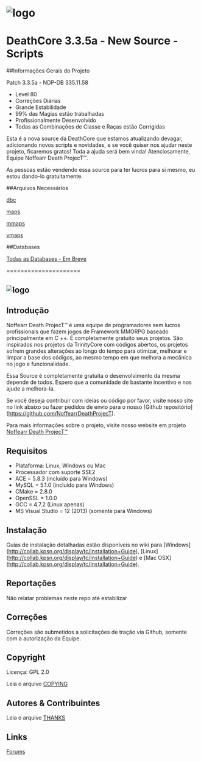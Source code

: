 # ![logo](http://i.imgur.com/3XzR93r.png)

# DeathCore 3.3.5a - New Source - Scripts

##Informações Gerais do Projeto

Patch 3.3.5a - NDP-DB 335.11.58

- Level 80
- Correções Diárias
- Grande Estabilidade
- 99% das Magias estão trabalhadas
- Profissionalmente Desenvolvido
- Todas as Combinações de Classe e Raças estão Corrigidas

Esta é a nova source da DeathCore que estamos atualizando devagar, adicionando novos scripts e novidades, e se você quiser nos ajudar neste projeto, ficaremos gratos! Toda a ajuda será bem vinda! Atenciosamente, Equipe Noffearr Death ProjecT™.

As pessoas estão vendendo essa source para ter lucros para si mesmo, eu estou dando-lo gratuitamente.


##Arquivos Necessários

[dbc](https://mega.co.nz/#!jxsXXKRD!FnPIPcIcTLVz_NaGhqCIwff84vSEE-uRglsqOLkGNHE)

[maps](https://mega.co.nz/#!HktXRayL!0GAKnG4SLRWVoQ34qVZwbVz5-SVqR0L0MErKH86QQuw)

[mmaps](https://mega.co.nz/#!7hMXTJxL!eDSoLgRed_FDljTADNf03QWpHIhZY3MK3h_JRFdOsVE)

[vmaps](https://mega.co.nz/#!G8kEkaYC!mH3GWasxMYnqFjeeDQZmitaetrJXIX80HJ5Cqv3gkIo)


##Databases

[Todas as Databases - Em Breve](#)

=====================

## ![logo](http://i.imgur.com/Ues1gtC.png)


## Introdução

Noffearr Death ProjecT™ é uma equipe de programadores sem lucros profissionais que fazem jogos de Framework MMORPG baseado principalmente em C ++. É completamente gratuito seus projetos. São inspirados nos projetos da TrinityCore com códigos abertos, os projetos sofrem grandes alterações ao longo do tempo para otimizar, melhorar e limpar a base dos códigos, ao mesmo tempo em que melhora a mecânica no jogo e funcionalidade. 

Essa Source é completamente gratuita o desenvolvimento da mesma depende de todos. Espero que a comunidade de bastante incentivo e nos ajude a melhora-la.

Se você deseja contribuir com ideias ou código por favor, visite nosso site no link abaixo ou fazer pedidos de envio para o nosso [Github repositório] (https://github.com/NoffearrDeathProjecT). 

Para mais informações sobre o projeto, visite nosso website em projeto [Noffearr Death ProjecT™](http://noffearrdeathproject.net)


## Requisitos

+ Plataforma: Linux, Windows ou Mac 
+ Processador com suporte SSE2 
+ ACE = 5.8.3 (incluído para Windows) 
+ MySQL = 5.1.0 (incluído para Windows) 
+ CMake = 2.8.0 
+ OpenSSL = 1.0.0 
+ GCC = 4.7.2 (Linux apenas) 
+ MS Visual Studio = 12 (2013) (somente para Windows)

## Instalação

Guias de instalação detalhadas estão disponíveis no wiki para 
[Windows] (http://collab.kpsn.org/display/tc/Installation+Guide), 
[Linux] (http://collab.kpsn.org/display/tc/Installation+Guide) e 
[Mac OSX] (http://collab.kpsn.org/display/tc/Installation+Guide).

## Reportações

Não relatar problemas neste repo até estabilizar

## Correções

Correções são submetidos a solicitações de tração via Github, somente com a autorização da Equipe.

## Copyright

Licença: GPL 2.0

Leia o arquivo [COPYING](COPYING)


## Autores &amp; Contribuintes

Leia o arquivo [THANKS](THANKS)


## Links

[Forums](http://www.noffearrdeathproject.net)
